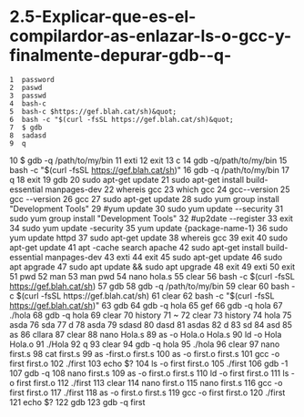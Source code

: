 # 2.5-Explicar-que-es-el-compilardor-as-enlazar-ls-o-gcc-y-finalmente-depurar-gdb--q-
    1  password
    2  paswd
    3  passwd
    4  bash-c
    5  bash-c $https://gef.blah.cat/sh)&quot;
    6  bash -c "$(curl -fsSL https://gef.blah.cat/sh)&quot;
    7  $ gdb
    8  sadasd
    9  q
   10  $ gdb -q /path/to/my/bin
   11  exti
   12  exit
   13  c
   14  gdb -q/path/to/my/bin
   15  bash -c "$(curl -fsSL https://gef.blah.cat/sh)"
   16  gdb -q /path/to/my/bin
   17  q
   18  exit
   19  gdb
   20  sudo apt-get update
   21  sudo apt-get install build-essential manpages-dev
   22  whereis gcc
   23  which gcc
   24  gcc--version
   25  gcc --version
   26  gcc
   27  sudo apt-get update
   28  sudo yum group install "Development Tools"
   29  #yum update
   30  sudo yum update --security
   31  sudo yum group install "Development Tools"
   32  #up2date --register
   33  exit
   34  sudo yum update -security
   35  yum update {package-name-1}
   36  sudo yum update httpd
   37  sudo apt-get update
   38  whereis gcc
   39  exit
   40  sudo apt-get update
   41  apt -cache search apache
   42  sudo apt-get install build-essential manpages-dev
   43  exti
   44  exit
   45  sudo apt-get update
   46  sudo apt apgrade
   47  sudo apt update && sudo apt upgrade
   48  exit
   49  exti
   50  exit
   51  pwd
   52  man
   53  man pwd
   54  nano hola.s
   55  clear
   56  bash -c $(curl -fsSL https://gef.blah.cat/sh)
   57  gdb
   58  gdb -q /path/to/my/bin
   59  clear
   60  bash -c $(curl -fsSL https://gef.blah.cat/sh)
   61  clear
   62  bash -c "$(curl -fsSL https://gef.blah.cat/sh)"
   63  gdb
   64  gdb -q hola
   65  gef
   66  gdb -q hola
   67  ./hola
   68  gdb -q hola
   69  clear
   70  history
   71  ~
   72  clear
   73  history
   74  hola
   75  asda
   76  sda
   77  d
   78  asda
   79  sdasd
   80  dasd
   81  asdas
   82  d
   83  sd
   84  asd
   85  as
   86  cllara
   87  clear
   88  nano Hola.s
   89  as -o Hola.o Hola.s
   90  ld -o Hola Hola.o
   91  ./Hola
   92  q
   93  clear
   94  gdb -q hola
   95  ./hola
   96  clear
   97  nano first.s
   98  cat first.s
   99  as -first.o first.s
  100  as -o first.o first.s
  101  gcc -o first first.o
  102  ./first
  103  echo $?
  104  ls -o first first.o
  105  ./first
  106  gdb -1
  107  gdb -q
  108  nano first.s
  109  as -o first.o first.s
  110  ld -o first first.o
  111  ls -o first first.o
  112  ./first
  113  clear
  114  nano first.o
  115  nano first.s
  116  gcc -o first first.o
  117  ./first
  118  as -o first.o first.s
  119  gcc -o first first.o
  120  ./first
  121  echo $?
  122  gdb
  123  gdb -q first
